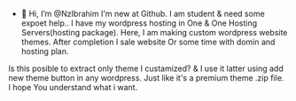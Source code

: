 - 👋 Hi, I’m @NzIbrahim
I'm new at Github. I am student & need some expoet help..
I have my wordpress hosting in One & One Hosting Servers(hosting package). Here, I am making custom wordpress website themes. After completion I sale website Or some time with domin and hosting plan.

Is this posible to extract only theme I custamized? & I use it latter using add new theme button in any wordpress. Just like it's a premium theme .zip file. 
I hope You understand what i want.


<!---
NzIbrahim/NzIbrahim is a ✨ special ✨ repository because its `README.md` (this file) appears on your GitHub profile.
You can click the Preview link to take a look at your changes.
--->
